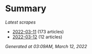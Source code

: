 # Summary
*Latest scrapes*
* [2022-03-11](https://github.com/nuuuwan/news_lk/blob/data/news_lk.2022-03-11.json) (173 articles)
* [2022-03-12](https://github.com/nuuuwan/news_lk/blob/data/news_lk.2022-03-12.json) (12 articles)

*Generated at 03:09AM, March 12, 2022*